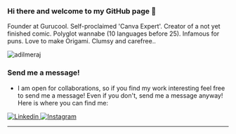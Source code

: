 

### Hi there and welcome to my GitHub page 👋

Founder at Gurucool. Self-proclaimed 'Canva Expert'. Creator of a not yet finished comic. Polyglot wannabe (10 languages before 25). Infamous for puns. Love to make Origami. Clumsy and carefree..

<p align="left"> <img src="https://komarev.com/ghpvc/?username=adilmeraj" alt="adilmeraj" /> </p>


### Send me a message!

- I am open for collaborations, so if you find my work interesting feel free to send me a message! Even if you don't, send me a message anyway! Here is where you can find me:

<p>
 
   </a>
  <a href="https://www.linkedin.com/in/adil-meraj-46705b195/">
    <img alt="Linkedin" src="https://img.shields.io/badge/linkedin-0077B5?logo=linkedin&logoColor=white&style=for-the-badge" />
  </a>

  <a href="https://www.instagram.com/adilmeraj/">
    <img alt="Instagram" src="https://img.shields.io/badge/Instagram-E4405F?logo=instagram&logoColor=white&style=for-the-badge" />

 
</p>

---
